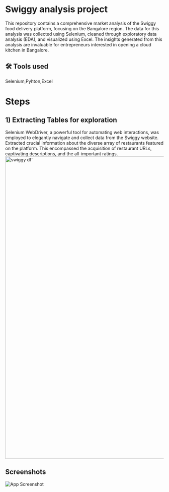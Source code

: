 
# Swiggy analysis project 


This repository contains a comprehensive market analysis of the Swiggy food delivery platform, focusing on the Bangalore region. The data for this analysis was collected using Selenium, cleaned through exploratory data analysis (EDA), and visualized using Excel. The insights generated from this analysis are invaluable for entrepreneurs interested in opening a cloud kitchen in Bangalore.


## 🛠 Tools used


Selenium,Pyhton,Excel

# Steps
## 1) Extracting Tables for exploration

 Selenium WebDriver, a powerful tool for automating web interactions, was employed to elegantly navigate and collect data from the Swiggy website. Extracted crucial information about the diverse array of restaurants featured on the platform. This encompassed the acquisition of restaurant URLs, captivating descriptions, and the all-important ratings.
 <img width="960" alt="swiggy df'" src="https://github.com/bhratsharmaa/SSWIGGY/assets/132134997/db740653-5dee-4184-a5c6-03499cf9f112">





## Screenshots

![App Screenshot](<img width="960" alt="swiggy df'" src="https://github.com/bhratsharmaa/SSWIGGY/assets/132134997/db740653-5dee-4184-a5c6-03499cf9f112">)

